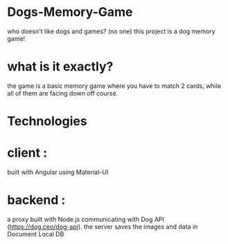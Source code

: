 # Dogs-Memory-Game
who doesn't like dogs and games? (no one) this project is a dog memory game!

# what is it exactly?
the game is a basic memory game where you have to match 2 cards, while all of them are facing down off course.

# Technologies

# client :
built with Angular using Material-UI

# backend :
a proxy built with Node.js communicating with Dog API (https://dog.ceo/dog-api).
the server saves the images and data in Document Local DB
